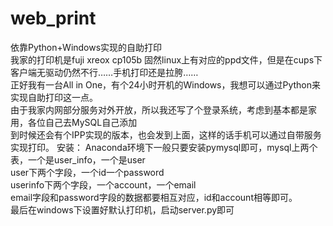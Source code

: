 # web_print
依靠Python+Windows实现的自助打印  
我家的打印机是fuji xreox cp105b 固然linux上有对应的ppd文件，但是在cups下客户端无驱动仍然不行……手机打印还是拉胯……  
正好我有一台All in One，有个24小时开机的Windows，我想可以通过Python来实现自助打印这一点。  
由于我家内网部分服务对外开放，所以我还写了个登录系统，考虑到基本都是家用，各位自己去MySQL自己添加  
到时候还会有个IPP实现的版本，也会发到上面，这样的话手机可以通过自带服务实现打印。
安装：
Anaconda环境下一般只要安装pymysql即可，mysql上两个表，一个是user_info，一个是user  
user下两个字段，一个id一个password  
userinfo下两个字段，一个account，一个email  
email字段和password字段的数据都要相互对应，id和account相等即可。  
最后在windows下设置好默认打印机，启动server.py即可  
